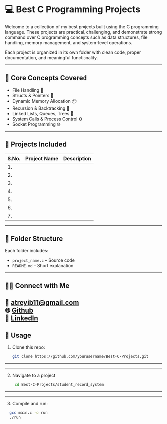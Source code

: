# 💻 Best C Programming Projects

Welcome to a collection of my best projects built using the C programming language. These projects are practical, challenging, and demonstrate strong command over C programming concepts such as data structures, file handling, memory management, and system-level operations.

Each project is organized in its own folder with clean code, proper documentation, and meaningful functionality.

---

## 🧠 Core Concepts Covered

- File Handling 📁  
- Structs & Pointers 🔗  
- Dynamic Memory Allocation 📦  
- Recursion & Backtracking 🔁  
- Linked Lists, Queues, Trees 🌳  
- System Calls & Process Control ⚙️  
- Socket Programming 🌐  

---

## 📂 Projects Included

| S.No. | Project Name | Description |
|----|--------------|-------------|
| 1. | | |
| 2. | | |
| 3. | | |
| 4. | | |
| 5. | | |
| 6. | | |
| 7. | | |

---
## 📁 Folder Structure

Each folder includes:
- `project_name.c` – Source code  
- `README.md` – Short explanation  
 

---
## 🙋‍♀️ Connect with Me

📧 [atreyib11@gmail.com](mailto:atreyib11@gmail.com)  
🌐 [Github](https://github.com/atreyi-biswas)  
🔗 [LinkedIn](https://www.linkedin.com/in/atreyi-biswas-02669a309/)
---

## 🎯 Usage

1. Clone this repo:
   ```bash
   git clone https://github.com/yourusername/Best-C-Projects.git
---
---
2. Navigate to a project
   ```bash
    cd Best-C-Projects/student_record_system
---
---
3. Compile and run:
  ```bash
    gcc main.c -o run
    ./run





